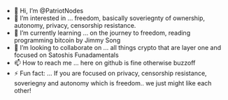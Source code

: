 - 👋 Hi, I’m @PatriotNodes
- 👀 I’m interested in ... freedom, basically soveriegnty of ownership, autonomy, privacy, censorship resistance.
- 🌱 I’m currently learning ... on the journey to freedom, reading programming bitcoin by Jimmy Song
- 💞️ I’m looking to collaborate on ... all things crypto that are layer one and focused on Satoshis Funadamentals
- 📫 How to reach me ... here on github is fine otherwise buzzoff
- ⚡ Fun fact: ... If you are focused on privacy, censorship resistance, soveriegny and autonomy which is freedom.. we just might like each other!
<!---
PatriotNodes/PatriotNodes is a ✨ special ✨ repository because its `README.md` (this file) appears on your GitHub profile.
You can click the Preview link to take a look at your changes.
--->
